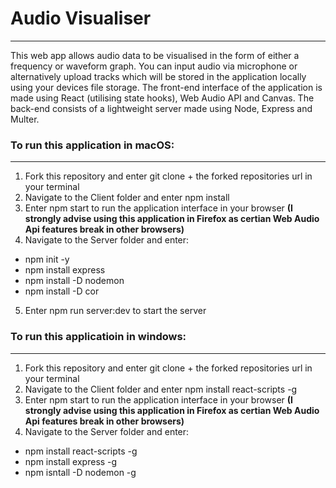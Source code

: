 # Audio Visualiser
---
This web app allows audio data to be visualised in the form of either a frequency or waveform graph. You can input audio via microphone or alternatively upload tracks which will be stored in the application locally using your devices file storage. 
The front-end interface of the application is made using React (utilising state hooks), Web Audio API and Canvas. The back-end consists of a lightweight server made using Node, Express and Multer.

### To run this application in macOS:
---
1. Fork this repository and enter git clone + the forked repositories url in your terminal
1. Navigate to the Client folder and enter npm install
1. Enter npm start to run the application interface in your browser **(I strongly advise using this application in Firefox as certian Web Audio Api features break in other browsers)**
1. Navigate to the Server folder and enter:
  * npm init -y
  * npm install express
  * npm install -D nodemon
  * npm install -D cor
5. Enter npm run server:dev to start the server

### To run this applicatioin in windows:
---
1. Fork this repository and enter git clone + the forked repositories url in your terminal
1. Navigate to the Client folder and enter npm install react-scripts -g 
2. Enter npm start to run the application interface in your browser **(I strongly advise using this application in Firefox as certian Web Audio Api features break in other browsers)**
3. Navigate to the Server folder and enter:
  * npm install react-scripts -g
  * npm install express -g 
  * npm isntall -D nodemon -g
